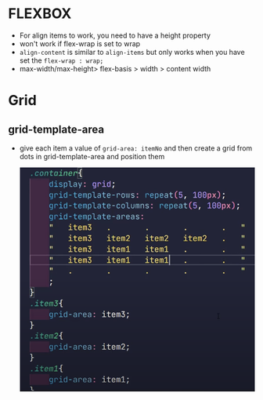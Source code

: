 # FLEXBOX

- For align items to work, you need to have a height property
- won't work if flex-wrap is set to wrap
- `align-content` is similar to `align-items` but only works when you have set the `flex-wrap : wrap;`
- max-width/max-height> flex-basis > width > content width

# Grid

## grid-template-area

- give each item a value of `grid-area: itemNo` and then create a grid from dots in grid-template-area and position them

  ![1735366814454](image/notes/1735366814454.png)
